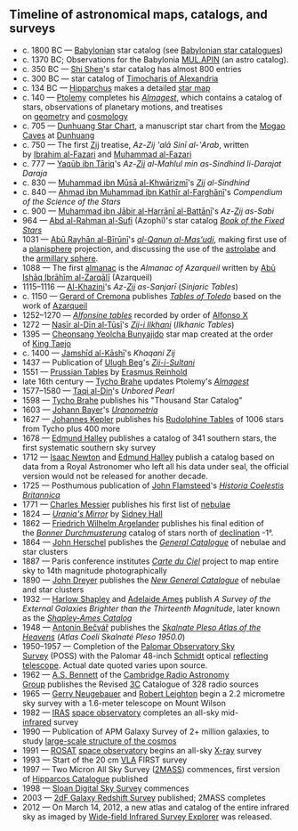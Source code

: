 <h2>Timeline of astronomical maps, catalogs, and surveys </h2>
<ul>
<li>c. 1800 BC&nbsp;&mdash;&nbsp;<a title="Babylonia" href="https://en.wikipedia.org/wiki/Babylonia">Babylonian</a>&nbsp;star catalog (see&nbsp;<a title="Babylonian star catalogues" href="https://en.wikipedia.org/wiki/Babylonian_star_catalogues">Babylonian star catalogues</a>)</li>
<li>c. 1370 BC; Observations for the Babylonia&nbsp;<a title="MUL.APIN" href="https://en.wikipedia.org/wiki/MUL.APIN">MUL.APIN</a>&nbsp;(an astro catalog).</li>
<li>c. 350 BC&nbsp;&mdash;&nbsp;<a title="Shi Shen" href="https://en.wikipedia.org/wiki/Shi_Shen">Shi Shen</a>'s star catalog has almost 800 entries</li>
<li>c. 300 BC&nbsp;&mdash; star catalog of&nbsp;<a class="mw-redirect" title="Timocharis of Alexandria" href="https://en.wikipedia.org/wiki/Timocharis_of_Alexandria">Timocharis of Alexandria</a></li>
<li>c. 134 BC&nbsp;&mdash;&nbsp;<a title="Hipparchus" href="https://en.wikipedia.org/wiki/Hipparchus">Hipparchus</a>&nbsp;makes a detailed&nbsp;<a class="mw-redirect" title="Star map" href="https://en.wikipedia.org/wiki/Star_map">star map</a></li>
<li>c. 140&nbsp;&mdash;&nbsp;<a title="Ptolemy" href="https://en.wikipedia.org/wiki/Ptolemy">Ptolemy</a>&nbsp;completes his&nbsp;<em><a title="Almagest" href="https://en.wikipedia.org/wiki/Almagest">Almagest</a></em>, which contains a catalog of stars, observations of planetary motions, and treatises on&nbsp;<a title="Geometry" href="https://en.wikipedia.org/wiki/Geometry">geometry</a>&nbsp;and&nbsp;<a title="Cosmology" href="https://en.wikipedia.org/wiki/Cosmology">cosmology</a></li>
<li>c. 705&nbsp;&mdash;&nbsp;<a title="Dunhuang Star Chart" href="https://en.wikipedia.org/wiki/Dunhuang_Star_Chart">Dunhuang Star Chart</a>, a manuscript star chart from the&nbsp;<a title="Mogao Caves" href="https://en.wikipedia.org/wiki/Mogao_Caves">Mogao Caves</a>&nbsp;at&nbsp;<a title="Dunhuang" href="https://en.wikipedia.org/wiki/Dunhuang">Dunhuang</a></li>
<li>c. 750&nbsp;&mdash; The first&nbsp;<a title="Zij" href="https://en.wikipedia.org/wiki/Zij">Zij</a>&nbsp;treatise,&nbsp;<em>Az-Zij ‛alā Sinī al-‛Arab</em>, written by&nbsp;<a class="mw-redirect" title="Ibrahim al-Fazari" href="https://en.wikipedia.org/wiki/Ibrahim_al-Fazari">Ibrahim al-Fazari</a>&nbsp;and&nbsp;<a class="mw-redirect" title="Muhammad al-Fazari" href="https://en.wikipedia.org/wiki/Muhammad_al-Fazari">Muhammad al-Fazari</a></li>
<li>c. 777&nbsp;&mdash;&nbsp;<a class="mw-redirect" title="Yaqūb ibn Tāriq" href="https://en.wikipedia.org/wiki/Yaq%C5%ABb_ibn_T%C4%81riq">Yaqūb ibn Tāriq</a>'s&nbsp;<em>Az-<a title="Zij" href="https://en.wikipedia.org/wiki/Zij">Zij</a>&nbsp;al-Mahlul min as-Sindhind li-Darajat Daraja</em></li>
<li>c. 830&nbsp;&mdash;&nbsp;<a class="mw-redirect" title="Muhammad ibn Mūsā al-Khwārizmī" href="https://en.wikipedia.org/wiki/Muhammad_ibn_M%C5%ABs%C4%81_al-Khw%C4%81rizm%C4%AB">Muhammad ibn Mūsā al-Khwārizmī</a>'s&nbsp;<em><a title="Zij" href="https://en.wikipedia.org/wiki/Zij">Zij</a>&nbsp;al-Sindhind</em></li>
<li>c. 840&nbsp;&mdash;&nbsp;<a class="mw-redirect" title="Ahmad ibn Muhammad ibn Kathīr al-Farghānī" href="https://en.wikipedia.org/wiki/Ahmad_ibn_Muhammad_ibn_Kath%C4%ABr_al-Fargh%C4%81n%C4%AB">Ahmad ibn Muhammad ibn Kathīr al-Farghānī</a>'s&nbsp;<em>Compendium of the Science of the Stars</em></li>
<li>c. 900&nbsp;&mdash;&nbsp;<a class="mw-redirect" title="Muhammad ibn Jābir al-Harrānī al-Battānī" href="https://en.wikipedia.org/wiki/Muhammad_ibn_J%C4%81bir_al-Harr%C4%81n%C4%AB_al-Batt%C4%81n%C4%AB">Muhammad ibn Jābir al-Harrānī al-Battānī</a>'s&nbsp;<em>Az-<a title="Zij" href="https://en.wikipedia.org/wiki/Zij">Zij</a>&nbsp;as-Sabi</em></li>
<li>964&nbsp;&mdash;&nbsp;<a title="Abd al-Rahman al-Sufi" href="https://en.wikipedia.org/wiki/Abd_al-Rahman_al-Sufi">Abd al-Rahman al-Sufi</a>&nbsp;(Azophi)'s star catalog&nbsp;<em><a title="Book of Fixed Stars" href="https://en.wikipedia.org/wiki/Book_of_Fixed_Stars">Book of the Fixed Stars</a></em></li>
<li>1031&nbsp;&mdash;&nbsp;<a class="mw-redirect" title="Abū Rayhān al-Bīrūnī" href="https://en.wikipedia.org/wiki/Ab%C5%AB_Rayh%C4%81n_al-B%C4%ABr%C5%ABn%C4%AB">Abū Rayhān al-Bīrūnī</a>'s&nbsp;<em><a class="new" title="Al-Qanun al-Mas'udi (page does not exist)" href="https://en.wikipedia.org/w/index.php?title=Al-Qanun_al-Mas%27udi&amp;action=edit&amp;redlink=1">al-Qanun al-Mas'udi</a></em>, making first use of a&nbsp;<a title="Planisphere" href="https://en.wikipedia.org/wiki/Planisphere">planisphere</a>&nbsp;projection, and discussing the use of the&nbsp;<a title="Astrolabe" href="https://en.wikipedia.org/wiki/Astrolabe">astrolabe</a>&nbsp;and the&nbsp;<a title="Armillary sphere" href="https://en.wikipedia.org/wiki/Armillary_sphere">armillary sphere</a>.</li>
<li>1088&nbsp;&mdash; The first&nbsp;<a title="Almanac" href="https://en.wikipedia.org/wiki/Almanac">almanac</a>&nbsp;is the&nbsp;<em>Almanac of Azarqueil</em>&nbsp;written by&nbsp;<a title="Abū Ishāq Ibrāhīm al-Zarqālī" href="https://en.wikipedia.org/wiki/Ab%C5%AB_Ish%C4%81q_Ibr%C4%81h%C4%ABm_al-Zarq%C4%81l%C4%AB">Abū Ishāq Ibrāhīm al-Zarqālī</a>&nbsp;(Azarqueil)</li>
<li>1115&ndash;1116&nbsp;&mdash;&nbsp;<a title="Al-Khazini" href="https://en.wikipedia.org/wiki/Al-Khazini">Al-Khazini</a>'s&nbsp;<em>Az-<a title="Zij" href="https://en.wikipedia.org/wiki/Zij">Zij</a>&nbsp;as-Sanjarī</em>&nbsp;(<em>Sinjaric Tables</em>)</li>
<li>c. 1150&nbsp;&mdash;&nbsp;<a title="Gerard of Cremona" href="https://en.wikipedia.org/wiki/Gerard_of_Cremona">Gerard of Cremona</a>&nbsp;publishes&nbsp;<em><a class="mw-redirect" title="Tables of Toledo" href="https://en.wikipedia.org/wiki/Tables_of_Toledo">Tables of Toledo</a></em>&nbsp;based on the work of&nbsp;<a title="Abū Ishāq Ibrāhīm al-Zarqālī" href="https://en.wikipedia.org/wiki/Ab%C5%AB_Ish%C4%81q_Ibr%C4%81h%C4%ABm_al-Zarq%C4%81l%C4%AB">Azarqueil</a></li>
<li>1252&ndash;1270&nbsp;&mdash;&nbsp;<em><a title="Alfonsine tables" href="https://en.wikipedia.org/wiki/Alfonsine_tables">Alfonsine tables</a></em>&nbsp;recorded by order of&nbsp;<a class="mw-redirect" title="Alfonso X" href="https://en.wikipedia.org/wiki/Alfonso_X">Alfonso X</a></li>
<li>1272&nbsp;&mdash;&nbsp;<a class="mw-redirect" title="Nasīr al-Dīn al-Tūsī" href="https://en.wikipedia.org/wiki/Nas%C4%ABr_al-D%C4%ABn_al-T%C5%ABs%C4%AB">Nasīr al-Dīn al-Tūsī</a>'s&nbsp;<em><a title="Zij-i Ilkhani" href="https://en.wikipedia.org/wiki/Zij-i_Ilkhani">Zij-i Ilkhani</a></em>&nbsp;(<em>Ilkhanic Tables</em>)</li>
<li>1395&nbsp;&mdash;&nbsp;<a class="mw-redirect" title="Cheonsang Yeolcha Bunyajido" href="https://en.wikipedia.org/wiki/Cheonsang_Yeolcha_Bunyajido">Cheonsang Yeolcha Bunyajido</a>&nbsp;star map created at the order of&nbsp;<a title="Taejo of Joseon" href="https://en.wikipedia.org/wiki/Taejo_of_Joseon">King Taejo</a></li>
<li>c. 1400&nbsp;&mdash;&nbsp;<a title="Jamshīd al-Kāshī" href="https://en.wikipedia.org/wiki/Jamsh%C4%ABd_al-K%C4%81sh%C4%AB">Jamshīd al-Kāshī</a>'s&nbsp;<em>Khaqani Zij</em></li>
<li>1437&nbsp;&mdash; Publication of&nbsp;<a title="Ulugh Beg" href="https://en.wikipedia.org/wiki/Ulugh_Beg">Ulugh Beg</a>'s&nbsp;<em><a class="mw-redirect" title="Zij-i-Sultani" href="https://en.wikipedia.org/wiki/Zij-i-Sultani">Zij-i-Sultani</a></em></li>
<li>1551&nbsp;&mdash;&nbsp;<a class="mw-redirect" title="Prussian Tables" href="https://en.wikipedia.org/wiki/Prussian_Tables">Prussian Tables</a>&nbsp;by&nbsp;<a title="Erasmus Reinhold" href="https://en.wikipedia.org/wiki/Erasmus_Reinhold">Erasmus Reinhold</a></li>
<li>late 16th century&nbsp;&mdash;&nbsp;<a title="Tycho Brahe" href="https://en.wikipedia.org/wiki/Tycho_Brahe">Tycho Brahe</a>&nbsp;updates Ptolemy's&nbsp;<em><a title="Almagest" href="https://en.wikipedia.org/wiki/Almagest">Almagest</a></em></li>
<li>1577&ndash;1580&nbsp;&mdash;&nbsp;<a class="mw-redirect" title="Taqi al-Din Muhammad ibn Ma'ruf" href="https://en.wikipedia.org/wiki/Taqi_al-Din_Muhammad_ibn_Ma%27ruf">Taqi al-Din</a>'s&nbsp;<em>Unbored Pearl</em></li>
<li>1598&nbsp;&mdash;&nbsp;<a title="Tycho Brahe" href="https://en.wikipedia.org/wiki/Tycho_Brahe">Tycho Brahe</a>&nbsp;publishes his "Thousand Star Catalog"</li>
<li>1603&nbsp;&mdash;&nbsp;<a title="Johann Bayer" href="https://en.wikipedia.org/wiki/Johann_Bayer">Johann Bayer</a>'s&nbsp;<em><a title="Uranometria" href="https://en.wikipedia.org/wiki/Uranometria">Uranometria</a></em></li>
<li>1627&nbsp;&mdash;&nbsp;<a title="Johannes Kepler" href="https://en.wikipedia.org/wiki/Johannes_Kepler">Johannes Kepler</a>&nbsp;publishes his&nbsp;<a title="Rudolphine Tables" href="https://en.wikipedia.org/wiki/Rudolphine_Tables">Rudolphine Tables</a>&nbsp;of 1006 stars from Tycho plus 400 more</li>
<li>1678&nbsp;&mdash;&nbsp;<a class="mw-redirect" title="Edmund Halley" href="https://en.wikipedia.org/wiki/Edmund_Halley">Edmund Halley</a>&nbsp;publishes a catalog of 341 southern stars, the first systematic southern sky survey</li>
<li>1712&nbsp;&mdash;&nbsp;<a title="Isaac Newton" href="https://en.wikipedia.org/wiki/Isaac_Newton">Isaac Newton</a>&nbsp;and&nbsp;<a class="mw-redirect" title="Edmund Halley" href="https://en.wikipedia.org/wiki/Edmund_Halley">Edmund Halley</a>&nbsp;publish a catalog based on data from a Royal Astronomer who left all his data under seal, the official version would not be released for another decade.</li>
<li>1725&nbsp;&mdash; Posthumous publication of&nbsp;<a title="John Flamsteed" href="https://en.wikipedia.org/wiki/John_Flamsteed">John Flamsteed</a>'s&nbsp;<em><a class="mw-redirect" title="Historia Coelestis Britannica" href="https://en.wikipedia.org/wiki/Historia_Coelestis_Britannica">Historia Coelestis Britannica</a></em></li>
<li>1771&nbsp;&mdash;&nbsp;<a title="Charles Messier" href="https://en.wikipedia.org/wiki/Charles_Messier">Charles Messier</a>&nbsp;publishes his first list of&nbsp;<a title="Nebula" href="https://en.wikipedia.org/wiki/Nebula">nebulae</a></li>
<li>1824&nbsp;&mdash;&nbsp;<em><a title="Urania's Mirror" href="https://en.wikipedia.org/wiki/Urania%27s_Mirror">Urania's Mirror</a></em>&nbsp;by&nbsp;<a title="Sidney Hall" href="https://en.wikipedia.org/wiki/Sidney_Hall">Sidney Hall</a></li>
<li>1862&nbsp;&mdash;&nbsp;<a title="Friedrich Wilhelm Argelander" href="https://en.wikipedia.org/wiki/Friedrich_Wilhelm_Argelander">Friedrich Wilhelm Argelander</a>&nbsp;publishes his final edition of the&nbsp;<em><a class="mw-redirect" title="Bonner Durchmusterung" href="https://en.wikipedia.org/wiki/Bonner_Durchmusterung">Bonner Durchmusterung</a></em>&nbsp;catalog of stars north of&nbsp;<a title="Declination" href="https://en.wikipedia.org/wiki/Declination">declination</a>&nbsp;-1&deg;.</li>
<li>1864&nbsp;&mdash;&nbsp;<a title="John Herschel" href="https://en.wikipedia.org/wiki/John_Herschel">John Herschel</a>&nbsp;publishes the&nbsp;<em><a class="mw-redirect" title="General Catalogue of Nebulae and Clusters" href="https://en.wikipedia.org/wiki/General_Catalogue_of_Nebulae_and_Clusters">General Catalogue</a></em>&nbsp;of nebulae and star clusters</li>
<li>1887&nbsp;&mdash; Paris conference institutes&nbsp;<em><a title="Carte du Ciel" href="https://en.wikipedia.org/wiki/Carte_du_Ciel">Carte du Ciel</a></em>&nbsp;project to map entire sky to 14th magnitude photographically</li>
<li>1890&nbsp;&mdash;&nbsp;<a title="John Louis Emil Dreyer" href="https://en.wikipedia.org/wiki/John_Louis_Emil_Dreyer">John Dreyer</a>&nbsp;publishes the&nbsp;<em><a title="New General Catalogue" href="https://en.wikipedia.org/wiki/New_General_Catalogue">New General Catalogue</a></em>&nbsp;of nebulae and star clusters</li>
<li>1932&nbsp;&mdash;&nbsp;<a title="Harlow Shapley" href="https://en.wikipedia.org/wiki/Harlow_Shapley">Harlow Shapley</a>&nbsp;and&nbsp;<a title="Adelaide Ames" href="https://en.wikipedia.org/wiki/Adelaide_Ames">Adelaide Ames</a>&nbsp;publish&nbsp;<em>A Survey of the External Galaxies Brighter than the Thirteenth Magnitude</em>, later known as the&nbsp;<em><a title="Shapley-Ames Catalog" href="https://en.wikipedia.org/wiki/Shapley-Ames_Catalog">Shapley-Ames Catalog</a></em></li>
<li>1948&nbsp;&mdash;&nbsp;<a class="mw-redirect" title="Antonin Becvar" href="https://en.wikipedia.org/wiki/Antonin_Becvar">Anton&iacute;n Bečv&aacute;ř</a>&nbsp;publishes the&nbsp;<em><a title="Skalnate Pleso Atlas of the Heavens" href="https://en.wikipedia.org/wiki/Skalnate_Pleso_Atlas_of_the_Heavens">Skalnate Pleso Atlas of the Heavens</a></em>&nbsp;(<em>Atlas Coeli Skalnat&eacute; Pleso 1950.0</em>)</li>
<li>1950&ndash;1957&nbsp;&mdash; Completion of the&nbsp;<a title="National Geographic Society &ndash; Palomar Observatory Sky Survey" href="https://en.wikipedia.org/wiki/National_Geographic_Society_%E2%80%93_Palomar_Observatory_Sky_Survey">Palomar Observatory Sky Survey</a>&nbsp;(POSS) with the Palomar 48-inch&nbsp;<a title="Schmidt camera" href="https://en.wikipedia.org/wiki/Schmidt_camera">Schmidt</a>&nbsp;optical&nbsp;<a title="Reflecting telescope" href="https://en.wikipedia.org/wiki/Reflecting_telescope">reflecting telescope</a>. Actual date quoted varies upon source.</li>
<li>1962&nbsp;&mdash;&nbsp;<a class="new" title="A.S. Bennett (page does not exist)" href="https://en.wikipedia.org/w/index.php?title=A.S._Bennett&amp;action=edit&amp;redlink=1">A.S. Bennett</a>&nbsp;of the&nbsp;<a title="Cavendish Astrophysics Group" href="https://en.wikipedia.org/wiki/Cavendish_Astrophysics_Group">Cambridge Radio Astronomy Group</a>&nbsp;publishes the Revised&nbsp;<a title="Third Cambridge Catalogue of Radio Sources" href="https://en.wikipedia.org/wiki/Third_Cambridge_Catalogue_of_Radio_Sources">3C</a>&nbsp;Catalogue of 328 radio sources</li>
<li>1965&nbsp;&mdash;&nbsp;<a title="Gerry Neugebauer" href="https://en.wikipedia.org/wiki/Gerry_Neugebauer">Gerry Neugebauer</a>&nbsp;and&nbsp;<a title="Robert B. Leighton" href="https://en.wikipedia.org/wiki/Robert_B._Leighton">Robert Leighton</a>&nbsp;begin a 2.2 micrometre sky survey with a 1.6-meter telescope on Mount Wilson</li>
<li>1982&nbsp;&mdash;&nbsp;<a title="IRAS" href="https://en.wikipedia.org/wiki/IRAS">IRAS</a>&nbsp;<a class="mw-redirect" title="Space observatory" href="https://en.wikipedia.org/wiki/Space_observatory">space observatory</a>&nbsp;completes an all-sky mid-<a title="Infrared" href="https://en.wikipedia.org/wiki/Infrared">infrared</a>&nbsp;survey</li>
<li>1990&nbsp;&mdash; Publication of APM Galaxy Survey of 2+ million galaxies, to study&nbsp;<a class="mw-redirect" title="Large-scale structure of the cosmos" href="https://en.wikipedia.org/wiki/Large-scale_structure_of_the_cosmos">large-scale structure of the cosmos</a></li>
<li>1991&nbsp;&mdash;&nbsp;<a title="ROSAT" href="https://en.wikipedia.org/wiki/ROSAT">ROSAT</a>&nbsp;<a class="mw-redirect" title="Space observatory" href="https://en.wikipedia.org/wiki/Space_observatory">space observatory</a>&nbsp;begins an all-sky&nbsp;<a title="X-ray astronomy" href="https://en.wikipedia.org/wiki/X-ray_astronomy">X-ray</a>&nbsp;survey</li>
<li>1993&nbsp;&mdash; Start of the 20&nbsp;cm&nbsp;<a title="Very Large Array" href="https://en.wikipedia.org/wiki/Very_Large_Array">VLA</a>&nbsp;FIRST survey</li>
<li>1997&nbsp;&mdash; Two Micron All Sky Survey (<a title="2MASS" href="https://en.wikipedia.org/wiki/2MASS">2MASS</a>) commences, first version of&nbsp;<a class="mw-redirect" title="Hipparcos Catalogue" href="https://en.wikipedia.org/wiki/Hipparcos_Catalogue">Hipparcos Catalogue</a>&nbsp;published</li>
<li>1998&nbsp;&mdash;&nbsp;<a title="Sloan Digital Sky Survey" href="https://en.wikipedia.org/wiki/Sloan_Digital_Sky_Survey">Sloan Digital Sky Survey</a>&nbsp;commences</li>
<li>2003&nbsp;&mdash;&nbsp;<a title="2dF Galaxy Redshift Survey" href="https://en.wikipedia.org/wiki/2dF_Galaxy_Redshift_Survey">2dF Galaxy Redshift Survey</a>&nbsp;published; 2MASS completes</li>
<li>2012&nbsp;&mdash; On March 14, 2012, a new atlas and catalog of the entire infrared sky as imaged by&nbsp;<a title="Wide-field Infrared Survey Explorer" href="https://en.wikipedia.org/wiki/Wide-field_Infrared_Survey_Explorer">Wide-field Infrared Survey Explorer</a>&nbsp;was released.</li>
</ul>
